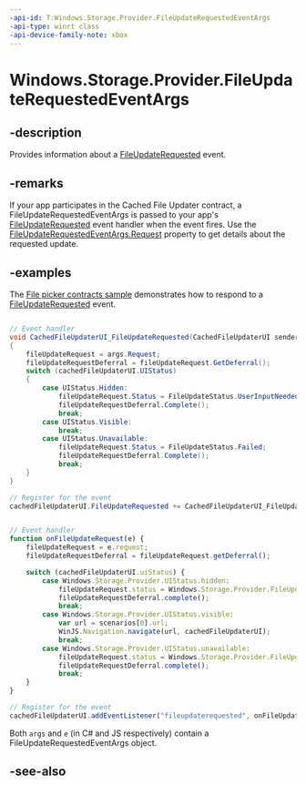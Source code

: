 ```yaml
---
-api-id: T:Windows.Storage.Provider.FileUpdateRequestedEventArgs
-api-type: winrt class
-api-device-family-note: xbox
---
```


<!-- Class syntax.
public class FileUpdateRequestedEventArgs : Windows.Storage.Provider.IFileUpdateRequestedEventArgs
-->

# Windows.Storage.Provider.FileUpdateRequestedEventArgs

## -description
Provides information about a [FileUpdateRequested](cachedfileupdaterui_fileupdaterequested.md) event.

## -remarks
If your app participates in the Cached File Updater contract, a FileUpdateRequestedEventArgs is passed to your app's [FileUpdateRequested](cachedfileupdaterui_fileupdaterequested.md) event handler when the event fires. Use the [FileUpdateRequestedEventArgs.Request](fileupdaterequestedeventargs_request.md) property to get details about the requested update.

## -examples
The [File picker contracts sample](https://github.com/microsoft/Windows-universal-samples/tree/master/Samples/FilePickerContracts) demonstrates how to respond to a [FileUpdateRequested](cachedfileupdaterui_fileupdaterequested.md) event.

```csharp

// Event handler
void CachedFileUpdaterUI_FileUpdateRequested(CachedFileUpdaterUI sender, FileUpdateRequestedEventArgs args)
{
    fileUpdateRequest = args.Request;
    fileUpdateRequestDeferral = fileUpdateRequest.GetDeferral();
    switch (cachedFileUpdaterUI.UIStatus)
    {
        case UIStatus.Hidden:
            fileUpdateRequest.Status = FileUpdateStatus.UserInputNeeded;
            fileUpdateRequestDeferral.Complete();
            break;
        case UIStatus.Visible:
            break;
        case UIStatus.Unavailable:
            fileUpdateRequest.Status = FileUpdateStatus.Failed;
            fileUpdateRequestDeferral.Complete();
            break;
    }
}

// Register for the event
cachedFileUpdaterUI.FileUpdateRequested += CachedFileUpdaterUI_FileUpdateRequested;
```

```javascript

// Event handler
function onFileUpdateRequest(e) {
    fileUpdateRequest = e.request;
    fileUpdateRequestDeferral = fileUpdateRequest.getDeferral();

    switch (cachedFileUpdaterUI.uiStatus) {
        case Windows.Storage.Provider.UIStatus.hidden:
            fileUpdateRequest.status = Windows.Storage.Provider.FileUpdateStatus.userInputNeeded;
            fileUpdateRequestDeferral.complete();
            break;
        case Windows.Storage.Provider.UIStatus.visible:
            var url = scenarios[0].url;
            WinJS.Navigation.navigate(url, cachedFileUpdaterUI);
            break;
        case Windows.Storage.Provider.UIStatus.unavailable:
            fileUpdateRequest.status = Windows.Storage.Provider.FileUpdateStatus.failed;
            fileUpdateRequestDeferral.complete();
            break;
    }
}

// Register for the event
cachedFileUpdaterUI.addEventListener("fileupdaterequested", onFileUpdateRequest);
```

Both `args` and `e` (in C# and JS respectively) contain a FileUpdateRequestedEventArgs object.

## -see-also
